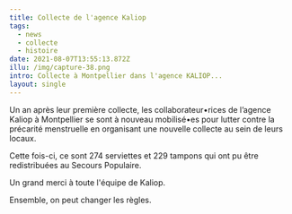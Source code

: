 ```yaml
---
title: Collecte de l'agence Kaliop
tags:
  - news
  - collecte
  - histoire
date: 2021-08-07T13:55:13.872Z
illu: /img/capture-38.png
intro: Collecte à Montpellier dans l'agence KALIOP...
layout: single
---
```

Un an après leur première collecte, les collaborateur•rices de l’agence Kaliop à Montpellier se sont à nouveau mobilisé•es pour lutter contre la précarité menstruelle en organisant une nouvelle collecte au sein de leurs locaux. 



Cette fois-ci, ce sont 274 serviettes et 229 tampons qui ont pu être redistribuées au Secours Populaire.

Un grand merci à toute l'équipe de Kaliop.

Ensemble, on peut changer les règles.
